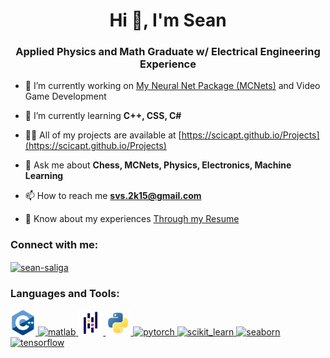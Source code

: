 <h1 align="center">Hi 👋, I'm Sean</h1>
<h3 align="center">Applied Physics and Math Graduate w/ Electrical Engineering Experience</h3>

- 🔭 I’m currently working on [My Neural Net Package (MCNets)](https://github.com/SciCapt/Monte-Carlo-Neural-Nets) and Video Game Development

- 🌱 I’m currently learning **C++, CSS, C#**

<!-- - 🤝 I’m looking for help with **GPU Programming** -->

- 👨‍💻 All of my projects are available at [https://scicapt.github.io/Projects](https://scicapt.github.io/Projects)

- 💬 Ask me about **Chess, MCNets, Physics, Electronics, Machine Learning**

- 📫 How to reach me **svs.2k15@gmail.com**

- 📄 Know about my experiences [Through my Resume](https://flowcv.com/resume/0f78qwkpur)

<!-- - ⚡ Fun fact **I've made quite a few Chess AIs, some that actually beat my friends** -->

<h3 align="left">Connect with me:</h3>
<p align="left">
<a href="https://linkedin.com/in/sean-saliga" target="blank"><img align="center" src="https://raw.githubusercontent.com/rahuldkjain/github-profile-readme-generator/master/src/images/icons/Social/linked-in-alt.svg" alt="sean-saliga" height="30" width="40" /></a>
</p>

<h3 align="left">Languages and Tools:</h3>
<p align="left"> <a href="https://www.w3schools.com/cpp/" target="_blank" rel="noreferrer"> <img src="https://raw.githubusercontent.com/devicons/devicon/master/icons/cplusplus/cplusplus-original.svg" alt="cplusplus" width="40" height="40"/> </a> <a href="https://www.mathworks.com/" target="_blank" rel="noreferrer"> <img src="https://upload.wikimedia.org/wikipedia/commons/2/21/Matlab_Logo.png" alt="matlab" width="40" height="40"/> </a> <a href="https://pandas.pydata.org/" target="_blank" rel="noreferrer"> <img src="https://raw.githubusercontent.com/devicons/devicon/2ae2a900d2f041da66e950e4d48052658d850630/icons/pandas/pandas-original.svg" alt="pandas" width="40" height="40"/> </a> <a href="https://www.python.org" target="_blank" rel="noreferrer"> <img src="https://raw.githubusercontent.com/devicons/devicon/master/icons/python/python-original.svg" alt="python" width="40" height="40"/> </a> <a href="https://pytorch.org/" target="_blank" rel="noreferrer"> <img src="https://www.vectorlogo.zone/logos/pytorch/pytorch-icon.svg" alt="pytorch" width="40" height="40"/> </a> <a href="https://scikit-learn.org/" target="_blank" rel="noreferrer"> <img src="https://upload.wikimedia.org/wikipedia/commons/0/05/Scikit_learn_logo_small.svg" alt="scikit_learn" width="40" height="40"/> </a> <a href="https://seaborn.pydata.org/" target="_blank" rel="noreferrer"> <img src="https://seaborn.pydata.org/_images/logo-mark-lightbg.svg" alt="seaborn" width="40" height="40"/> </a> <a href="https://www.tensorflow.org" target="_blank" rel="noreferrer"> <img src="https://www.vectorlogo.zone/logos/tensorflow/tensorflow-icon.svg" alt="tensorflow" width="40" height="40"/> </a> </p>

<!-- <p>&nbsp;<img align="center" src="https://github-readme-stats.vercel.app/api?username=scicapt&show_icons=true&theme=synthwave&locale=en" alt="scicapt" /></p> -->

